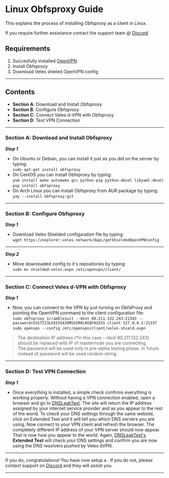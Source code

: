 
# Linux Obfsproxy Guide
This explains the process of installing Obfsproxy as a client in Linux.

If you require further assistance contact the support team @ [Discord](https://discord.gg/P528fGg)

## Requirements
1) Succesfully installed [OpenVPN](http://)
2) Install Obfsproxy
3) Download Veles shieled OpenVPN config
***

## Contents
* **Section A**: Download and Install Obfsproxy
* **Section B**: Configure Obfsproxy
* **Section C**: Connect Veles d-VPN with Obfsproxy
* **Section D**: Test VPN Connection
***

### Section A: Download and Install Obfsproxy

***Step 1***
* On Ubuntu or Debian, you can install it just as you did on the server by typing:  
`sudo apt-get install obfsproxy`  
* On CentOS you can install Obfsproxy by typing:  
`yum install make automake gcc python-pip python-devel libyaml-devel`  
`pip install obfsproxy`    
* On Arch Linux you can install Obfsproxy from AUR package by typing:    
`yay --install obfsproxy-git` 
***

### Section B: Configure Obfsproxy

***Step 1***
* Download Veles Shielded configuration file by typing:    
`wget https://explorer.veles.network/dapi/getShieldedOpenVPNConfig`  
***
  
***Step 2***
* Move downloaded config to it's repositories by typing:    
`sudo mv shielded-veles.ovpn /etc/openvpn/client/`
***

### Section C: Connect Veles d-VPN with Obfsproxy
***Step 1***
* Now, you can connect to the VPN by just turning on ObfsProxy and pointing the OpenVPN command to the client configuration file:  
`sudo obfsproxy scramblesuit --dest 80.211.132.243:21343 --password=SSSTIZ3LG5SSS43OMSSSM4LKGQFASSSS client 127.0.0.1:21337`    
`sudo openvpn --config /etc/openvpn/client/veles-shield.ovpn`  

> The destination IP address (*in this case --dest 80.211.132.243) should be replaced with IP of masternode you are connecting.  
> The password will be used only in pre-alpha testing phase. In future instead of password will be used random string.  

***
   
### Section D: Test VPN Connection

***Step 1***
* Once everything is installed, a simple check confirms everything is working properly. Without having a VPN connection enabled, open a browser and go to [DNSLeakTest](https://www.dnsleaktest.com/).
The site will return the IP address assigned by your internet service provider and as you appear to the rest of the world. To check your DNS settings through the same website, click on Extended Test and it will tell you which DNS servers you are using.
Now connect to your VPN client and refresh the browser. The completely different IP address of your VPN server should now appear. That is now how you appear to the world. Again, [DNSLeakTest's](https://www.dnsleaktest.com/) **Extended Test** will check your DNS settings and confirm you are now using the DNS resolvers pushed by Veles dVPN.
***

If you do, congratulations! You have now setup a . If you do not, please contact support on [Discord](https://discord.gg/P528fGg) and they will assist you.  
***